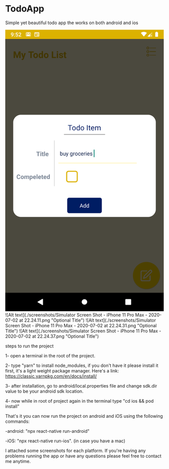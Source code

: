 # TodoApp
Simple yet beautiful todo app the works on both android and ios

![Alt text](./screenshots/Screenshot_1593719561.png "Optional Title")
![Alt text](./screenshots/Simulator Screen Shot - iPhone 11 Pro Max - 2020-07-02 at 22.24.11.png "Optional Title")
![Alt text](./screenshots/Simulator Screen Shot - iPhone 11 Pro Max - 2020-07-02 at 22.24.31.png "Optional Title")
![Alt text](./screenshots/Simulator Screen Shot - iPhone 11 Pro Max - 2020-07-02 at 22.24.37.png "Optional Title")


steps to run the project

1- open a terminal in the root of the project.

2- type "yarn" to install node_modules, if you don't have it please install it first, it's a light weight package manager.
     Here's a link: https://classic.yarnpkg.com/en/docs/install/
     
3- after installation, go to android/local.properties file and change sdk.dir value to be your android sdk location.

4- now while in root of project again in the terminal type "cd ios && pod install"


That's it you can now run the project on android and iOS using the following commands:

-android: "npx react-native run-android"

-iOS: "npx react-native run-ios". (in case you have a mac)

I attached some screenshots for each platform.
If you're having any problems running the app or have any questions please feel free to contact me anytime.

